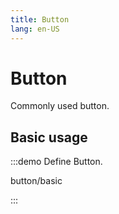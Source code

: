 ```yaml
---
title: Button
lang: en-US
---
```


# Button

Commonly used button.

## Basic usage

:::demo Define Button.

button/basic

:::
